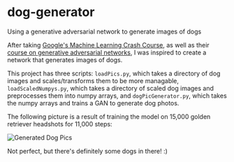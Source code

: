 # dog-generator
Using a generative adversarial network to generate images of dogs

After taking [Google's Machine Learning Crash Course](https://developers.google.com/machine-learning/crash-course/ml-intro), as well as their [course on generative adversarial networks](https://developers.google.com/machine-learning/gan), I was inspired to create a network that generates images of dogs.

This project has three scripts: `loadPics.py`, which takes a directory of dog images and scales/transforms them to be more managable, `loadScaledNumpys.py`, which takes a directory of scaled dog images and preprocesses them into numpy arrays, and `dogPicGenerator.py`, which takes the numpy arrays and trains a GAN to generate dog photos.

The following picture is a result of training the model on 15,000 golden retriever headshots for 11,000 steps:

![Generated Dog Pics](https://user-images.githubusercontent.com/33944844/66719392-ed288100-edbc-11e9-9d8c-f0eb3a70773a.png "Generated Dog Pics")

Not perfect, but there's definitely some dogs in there! :)
